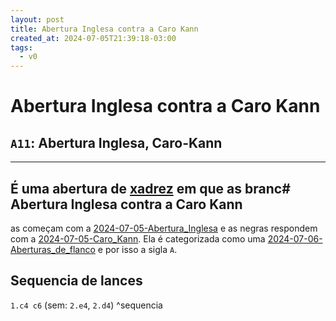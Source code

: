 ```yaml
---
layout: post
title: Abertura Inglesa contra a Caro Kann
created_at: 2024-07-05T21:39:18-03:00
tags:
  - v0
---
```

# Abertura Inglesa contra a Caro Kann
## `A11`: Abertura Inglesa, Caro-Kann
---
É uma abertura de [xadrez](2024-07-06-Xadrez.md) em que as branc# Abertura Inglesa contra a Caro Kann
----

as começam com a [2024-07-05-Abertura_Inglesa](_draft/2024-07-05-Abertura_Inglesa.md) e as negras respondem com a [2024-07-05-Caro_Kann](_insight/2024-07-05-Caro_Kann.md). Ela é categorizada como uma [2024-07-06-Aberturas_de_flanco](2024-07-06-Aberturas_de_flanco.md) e por isso a sigla `A`.
## Sequencia de lances
`1.c4 c6` (sem: `2.e4`, `2.d4`) ^sequencia
